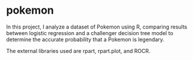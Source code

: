 # pokemon
In this project, I analyze a dataset of Pokemon using R, comparing results between logistic regression and a challenger decision tree model to determine the accurate probability that a Pokemon is legendary.

The external libraries used are rpart, rpart.plot, and ROCR.
